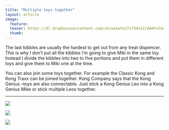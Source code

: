 ```yaml
---
title: "Multiple toys together"
layout: article
image:
  feature:
  teaser: https://dl.dropboxusercontent.com/sh/ea1wtnz7z734o12/AAAYvCkdRfD1xyAiQcGC8fnEa/aktivointilelut/muut/DSC30824-245px.jpg
  thumb:
---
```


The last kibbles are usually the hardest to get out from any treat dispencer. This is why I don’t put all the kibbles I’m going to give Miki in the same toy. Instead I divide the kibbles into two to five portions and put them in different toys and give them to Miki one at the time.

You can also join some toys together. For example the Classic Kong and Kong Traxx can be joined together. Kong Company says that the Kong Genius –toys are also connectable. Just stick a Kong Genius Leo into a Kong Genius Mike or stick multiple Leos together.

---

[![](https://dl.dropboxusercontent.com/sh/ea1wtnz7z734o12/AADmrIEaGwe6joip2hVhSSlOa/aktivointilelut/muut/DSC30824-800px.jpg)](https://dl.dropboxusercontent.com/sh/ea1wtnz7z734o12/AAA25ka2bBsG7Fe4tS1ZiHsWa/aktivointilelut/muut/DSC30824.jpg)

[![](https://dl.dropboxusercontent.com/sh/ea1wtnz7z734o12/AAA53fq1Xi0Wukp89UhjvsDua/aktivointilelut/kongit/DSC30218_2-800px.jpg)](https://dl.dropboxusercontent.com/sh/ea1wtnz7z734o12/AAB1yEeD9Z8lP6cGA_qPR7qca/aktivointilelut/kongit/DSC30218_2.jpg)

[![](https://dl.dropboxusercontent.com/sh/ea1wtnz7z734o12/AAD1AqtwTdgvQpZ9Y3RBjyoja/aktivointilelut/kongit/DSC30282_2-800px.jpg)](https://dl.dropboxusercontent.com/sh/ea1wtnz7z734o12/AABkMPCxlCH1A7rb2fV2yobDa/aktivointilelut/kongit/DSC30282_2.jpg)
